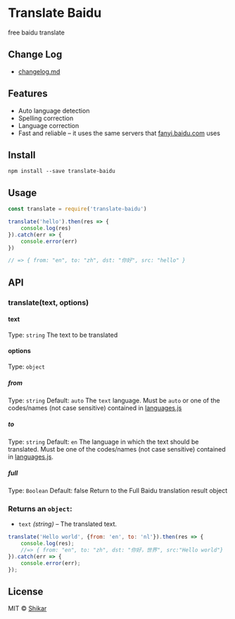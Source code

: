 # Translate Baidu
free baidu translate

## Change Log
- [changelog.md](https://github.com/shikar/NODE_BAIDU_TRANSLATE/blob/master/CHANGELOG.md)


## Features

- Auto language detection
- Spelling correction
- Language correction
- Fast and reliable – it uses the same servers that [fanyi.baidu.com](https://fanyi.baidu.com) uses

## Install
```
npm install --save translate-baidu
```

## Usage

``` js
const translate = require('translate-baidu')

translate('hello').then(res => {
    console.log(res)
}).catch(err => {
    console.error(err)
})

// => { from: "en", to: "zh", dst: "你好", src: "hello" }
```

## API

### translate(text, options)

#### text
Type: `string`
The text to be translated

#### options
Type: `object`

##### from
Type: `string` Default: `auto`
The `text` language. Must be `auto` or one of the codes/names (not case sensitive) contained in [languages.js](https://github.com/shikar/NODE_BAIDU_TRANSLATE/blob/master/src/languages.js)

##### to
Type: `string` Default: `en`
The language in which the text should be translated. Must be one of the codes/names (not case sensitive) contained in [languages.js](https://github.com/shikar/NODE_BAIDU_TRANSLATE/blob/master/src/languages.js).

##### full
Type: `Boolean` Default: false
Return to the Full Baidu translation result object

### Returns an `object`:

- `text` *(string)* – The translated text.

``` js
translate('Hello world', {from: 'en', to: 'nl'}).then(res => {
    console.log(res);
    //=> { from: "en", to: "zh", dst: "你好，世界", src:"Hello world"}
}).catch(err => {
    console.error(err);
});
```

## License

MIT © [Shikar](qzh.shi@gmail.com)

